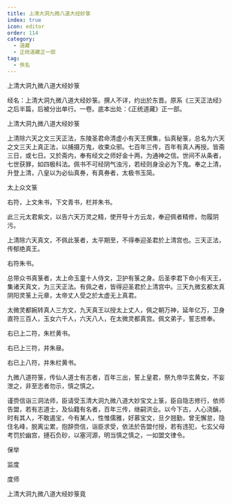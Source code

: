 ```yaml
---
title: 上清大洞九微八道大经妙箓
index: true
icon: editor
order: 114
category:
  - 道藏
  - 正统道藏正一部
tag:
  - 佚名
---
```


上清大洞九微八道大经妙箓  

经名：上清大洞九微八道大经妙箓。撰人不详，约出於东晋。原系《三天正法经》之后半篇，后被分出单行。一卷。底本出处：《正统道藏》正一部。  

上清大洞九微八道大经妙箓  

上清除六天之文三天正法，东陵圣君命清虚小有天王撰集，仙真秘箓，总名为六天之文三天上真正法，以捕摄万鬼，收束众邪。七百年三传，百年有真人再授。皆斋三日，或七日。又於斋内，奉有经文之师好金十两，为通神之信。世间不从条者，七世获罪，如四极科法。佩书不可经阴气浊污，若经则身没必为下鬼。奉之上清，升登上清，八皇以为必仙真券，有真券者，太极书玉简。  

太上众文箓  

右符，上文朱书，下文青书，栏并朱书。  

此三元太君紫文，以告六天万灵之精，使开导十方云龙，奉迎佩者精修，勿履阴污。  

上清除六天真文，不佩此箓者，太平期至，不得奉迎圣君於上清宫也。三天正法，传郁绝真王。  

右符朱书。  

总带众书真箓者，太上命玉童十人侍文，卫护有箓之身。后圣李君下命小有天王，集诸天真文，为三天正法。有佩之者，皆得迎圣君於上清宫中。三天九微玄都太真阴阳灵箓上元章，太帝丈人受之於太虚无上真君。  

太微灵都婉转真人三方文，九天真王以授太上丈人，佩之朝万神，延年亿万，卫身直符三百人，玉女六千人，六天八人，在太微灵都真宫。佩文弟子，誓志修奉。  

右已上二符，朱栏黄书。  

右已上三符，并朱昼。  

右已上八符，并朱栏黄书。  

九微八道符箓，传仙人道士有志者，百年三出，誓上皇君，祭九帝华玄黄女，不妄泄之，非至志者勿示，慎之慎之。  

谨赍信诣三洞法师，臣请受玉清大洞九微八道大妙宝文上箓，臣自隐志修行，依师告盟，若有志道士，及仙籍有名者，百年三传，继嗣洪业。以今下古，人心浇醨，时有其人，不敢遏宝，今有某人，性惟儒雅，好慕宝文，旦夕翘勤，曾无懈怠，隐住名峰，脱离尘累，抱辞赍信，诣臣求受，依法於告盟付授，若有违犯，七玄父母考罚於幽宫，摙石负砂，以塞河源，明当慎之慎之，一如盟文律令。  

保举  

监度  

度师  

上清大洞九微八道大经妙箓竟  
